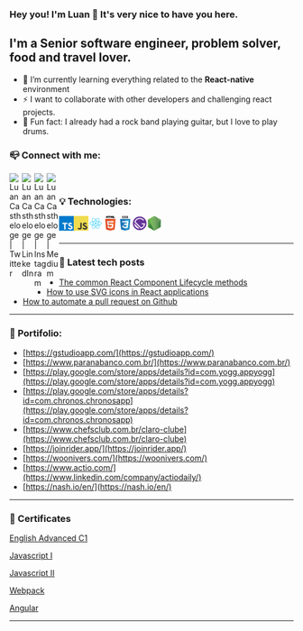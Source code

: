 ### Hey you! I'm Luan 👋 It's very nice to have you here.

## I'm a Senior software engineer, problem solver, food and travel lover.
- 📡️ I’m currently learning everything related to the **React-native** environment
- ⚡ I want to collaborate with other developers and challenging react projects.
- 🤣 Fun fact: I already had a rock band playing guitar, but I love to play drums.

### 📪️ Connect with me:

[<img align="left" alt="Luan Castheloge | Twitter" width="22px" src="https://cdn.jsdelivr.net/npm/simple-icons@v3/icons/twitter.svg" />](https://twitter.com/luancastheloge)
[<img align="left" alt="Luan Castheloge | LinkedIn" width="22px" src="https://cdn.jsdelivr.net/npm/simple-icons@v3/icons/linkedin.svg" />]( https://www.linkedin.com/in/luancastheloge/)
[<img align="left" alt="Luan Castheloge | Instagram" width="22px" src="https://cdn.jsdelivr.net/npm/simple-icons@v3/icons/instagram.svg" />](https://instagram.com/luancastheloge)
[<img align="left" alt="Luan Castheloge | Medium" width="22px" src="https://cdn.jsdelivr.net/npm/simple-icons@v3/icons/medium.svg" />](https://medium.com/@luanccp)

<br />

### 💡️ Technologies:


<img align="left" alt="Typescript" width="26px" src="https://raw.githubusercontent.com/github/explore/80688e429a7d4ef2fca1e82350fe8e3517d3494d/topics/typescript/typescript.png" />
<img align="left" alt="JavaScript" width="26px" src="https://raw.githubusercontent.com/github/explore/80688e429a7d4ef2fca1e82350fe8e3517d3494d/topics/javascript/javascript.png" />
<img align="left" alt="React" width="26px" src="https://raw.githubusercontent.com/github/explore/80688e429a7d4ef2fca1e82350fe8e3517d3494d/topics/react/react.png" />
<img align="left" alt="HTML5" width="26px" src="https://raw.githubusercontent.com/github/explore/80688e429a7d4ef2fca1e82350fe8e3517d3494d/topics/html/html.png" />
<img align="left" alt="CSS3" width="26px" src="https://raw.githubusercontent.com/github/explore/80688e429a7d4ef2fca1e82350fe8e3517d3494d/topics/css/css.png" />
<img align="left" alt="Gatsby" width="26px" src="https://raw.githubusercontent.com/github/explore/e94815998e4e0713912fed477a1f346ec04c3da2/topics/gatsby/gatsby.png" />
<img align="left" alt="Node.js" width="26px" src="https://raw.githubusercontent.com/github/explore/80688e429a7d4ef2fca1e82350fe8e3517d3494d/topics/nodejs/nodejs.png" />


<br />
<br />


---

### 📕 Latest tech posts
- [The common React Component Lifecycle methods](https://medium.com/@luanccp/the-commons-react-component-lifecycle-methods-436f4bdd2b62)
- [How to use SVG icons in React applications](https://medium.com/@luanccp/how-to-use-svg-icons-in-react-applications-4ab27be67315)
- [How to automate a pull request on Github](https://medium.com/@luanccp/how-to-automate-pull-request-on-github-7bac1354a829)


---
### 💼️ Portifolio:
- [https://gstudioapp.com/](https://gstudioapp.com/)
- [https://www.paranabanco.com.br/](https://www.paranabanco.com.br/)
- [https://play.google.com/store/apps/details?id=com.yogg.appyogg](https://play.google.com/store/apps/details?id=com.yogg.appyogg)
- [https://play.google.com/store/apps/details?id=com.chronos.chronosapp](https://play.google.com/store/apps/details?id=com.chronos.chronosapp)
- [https://www.chefsclub.com.br/claro-clube](https://www.chefsclub.com.br/claro-clube)
- [https://joinrider.app/](https://joinrider.app/)
- [https://woonivers.com/](https://woonivers.com/)
- [https://www.actio.com/](https://www.linkedin.com/company/actiodaily/)
- [https://nash.io/en/](https://nash.io/en/)


---
### 📜️ Certificates
[English Advanced C1](https://www.efset.org/cert/pTB81H)

[Javascript I](http://ude.my/UC-a9585354-2ee3-4f16-8c2c-002c982bb7a2)

[Javascript II](https://cursos.alura.com.br/certificate/1fdee6be-b781-4a6f-b5e3-14fae0bc2320)

[Webpack](https://cursos.alura.com.br/certificate/1a448782-66ac-44cc-a722-8a950326b9c6)

[Angular](https://cursos.alura.com.br/certificate/0a1e30c9-0900-455e-98b1-6de6cc7e48c2)

---
